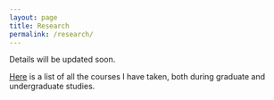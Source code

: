 ```yaml
---
layout: page
title: Research
permalink: /research/
---
```


Details will be updated soon.

[Here](/courses/) is a list of all the courses I have taken, both during graduate and undergraduate studies.